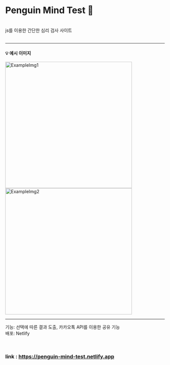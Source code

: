 # Penguin Mind Test 🐧
</br>js를 이용한 간단한 심리 검사 사이트
</br></br>

---

#### 💡 예시 이미지

<img width="400" alt="ExampleImg1" src="https://github.com/user-attachments/assets/268ae4fa-06c6-47c1-8e94-22094fea31e4">
</br>
<img width="400" alt="ExampleImg2" src="https://github.com/user-attachments/assets/864916ee-714e-4225-bcc3-ce80d82aafaf"> 

</br>

---

기능: 선택에 따른 결과 도출, 카카오톡 API를 이용한 공유 기능
</br>배포: Netlify

</br>

### link : https://penguin-mind-test.netlify.app
